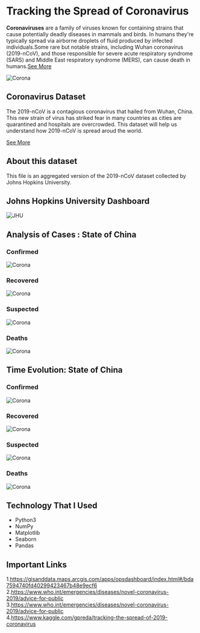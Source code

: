# Tracking the Spread of Coronavirus
**Coronaviruses** are a family of viruses known for containing strains that cause potentially deadly diseases in mammals and birds. In humans they're typically spread via airborne droplets of fluid produced by infected individuals.Some rare but notable strains, including Wuhan coronavirus (2019-nCoV), and those responsible for severe acute respiratory syndrome (SARS) and Middle East respiratory syndrome (MERS), can cause death in humans.[See More](https://www.sciencealert.com/coronavirus)

![Corona](./figs/corona.png)
## Coronavirus Dataset
The 2019-nCoV is a contagious coronavirus that hailed from Wuhan, China. This new strain of virus has striked fear in many countries as cities are quarantined and hospitals are overcrowded. This dataset will help us understand how 2019-nCoV is spread aroud the world.

[See More](https://www.kaggle.com/brendaso/2019-coronavirus-dataset-01212020-01262020#2019_nC0v_20200121_20200126%20-%20SUMMARY.csv)

## About this dataset
This file is an aggregated version of the 2019-nCoV dataset collected by Johns Hopkins University.

## Johns Hopkins University Dashboard
![JHU](./figs/jhu.png)

## Analysis of Cases : State of China 
### Confirmed 
![Corona](figs/confirmed.png)
### Recovered
![Corona](figs/recovered.png)
### Suspected
![Corona](figs/suspected.png)
### Deaths
![Corona](figs/deaths.png)

## Time Evolution: State of China 
### Confirmed
![Corona](figs/te_confirmed.png)
### Recovered
![Corona](figs/te_recovered.png)
### Suspected 
![Corona](figs/te_suspected.png)
### Deaths 
![Corona](figs/te_deaths.png)


## Technology That I Used
- Python3 
- NumPy
- Matplotlib
- Seaborn 
- Pandas

## Important Links 
1.https://gisanddata.maps.arcgis.com/apps/opsdashboard/index.html#/bda7594740fd40299423467b48e9ecf6
2.https://www.who.int/emergencies/diseases/novel-coronavirus-2019/advice-for-public <br>
3.https://www.who.int/emergencies/diseases/novel-coronavirus-2019/advice-for-public <br>
4.https://www.kaggle.com/gpreda/tracking-the-spread-of-2019-coronavirus